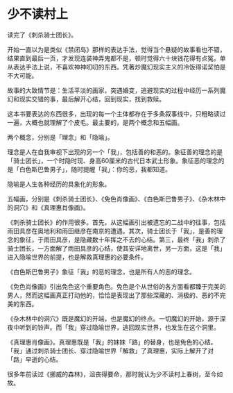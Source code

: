 # 少不读村上

读完了《刺杀骑士团长》。

开始一直以为是类似《禁闭岛》那样的表达手法，觉得当个悬疑的故事看也不错，结果直到最后一页，才发现连装神弄鬼都不是，顿时觉得六十块钱花得有点冤。单从表达手法上说，不喜欢神神叨叨的东西。凭著炒魔幻现实主义的冷饭得诺奖怕是不大可能。

故事的大致情节是：生活平淡的画家，突遇婚变，逃避现实的过程中经历一系列魔幻和现实交错的事，最后解开心结，回到现实，找到救赎。

这本书要表达的东西很多，出现的每一个主体都存在于多条叙事线中，只粗略读过一遍，大概也就理解了个皮毛。最主要的，是两个概念和五幅画。

两个概念，分别是「理念」和「隐喻」。

理念是人在自我审视下出现的另一个「我」，包括善的和恶的。象征善的理念的是「骑士团长」，一个时隐时现、身高60厘米的古代日本武士形象。象征恶的理念的是「白色斯巴鲁男子」，随时提醒「我」：你的恶，我都知道。

隐喻是人生各种经历的具象化的形象。

五幅画，分别是《刺杀骑士团长》、《免色肖像画》、《白色斯巴鲁男子》、《杂木林中的洞穴》和《真理惠肖像画》。

《刺杀骑士团长》的作用很多。首先，从这幅画引出被遗忘的二战中的往事，包括雨田具彦在奥地利和雨田继彦在南京的遭遇。其次，骑士团长于「我」，是善的理念的象征，于雨田具彦，是隐藏数十年挥之不去的心结。第三，最终「我」刺杀了骑士团长，一方面解了雨田具彦的心结，使其安详地离世，另一方面，这是「我」进入隐喻世界的前提，也是解救真理惠的必要条件。

《白色斯巴鲁男子》象征「我」的恶的理念，也是所有人的恶的理念。

《免色肖像画》引出免色这个重要角色。免色是个从世俗的各方面看都臻于完美的男人，然而这幅画真正打动他的，恰恰是表现出了那些深藏的、消极的、恶的不完美的东西。

《杂木林中的洞穴》既是魔幻的开端，也是魔幻的终点。一切魔幻的开始，源于深夜中听到的铃声。而「我」穿过隐喻世界，逃回现实世界，也发生在这个洞里。

《真理惠肖像画》。真理惠既是「我」的妹妹「路」的替身，也是免色的心结。「我」通过刺杀骑士团长、穿过隐喻世界「解救」了真理惠，实际上解开了对「路」早逝的心结。

很多年前读过《挪威的森林》，沮丧得要命，那时就认为少不读村上春树，至今如故。


